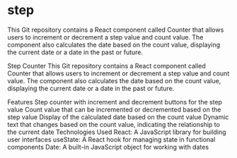 # step
This Git repository contains a React component called Counter that allows users to increment or decrement a step value and count value. The component also calculates the date based on the count value, displaying the current date or a date in the past or future.



Step Counter
This Git repository contains a React component called Counter that allows users to increment or decrement a step value and count value. The component also calculates the date based on the count value, displaying the current date or a date in the past or future.

Features
Step counter with increment and decrement buttons for the step value
Count value that can be incremented or decremented based on the step value
Display of the calculated date based on the count value
Dynamic text that changes based on the count value, indicating the relationship to the current date
Technologies Used
React: A JavaScript library for building user interfaces
useState: A React hook for managing state in functional components
Date: A built-in JavaScript object for working with dates
